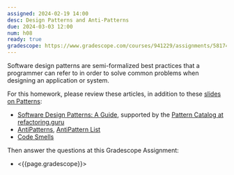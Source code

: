 ```yaml
---
assigned: 2024-02-19 14:00
desc: Design Patterns and Anti-Patterns
due: 2024-03-03 12:00
num: h08
ready: true
gradescope: https://www.gradescope.com/courses/941229/assignments/5817458
---
```


<div style="display:none;">https://ucsb-cs148.github.io/W24/hwk/h08/</div>

Software design patterns are semi-formalized best practices that a programmer can refer to in order to solve common problems when designing an application or system.

For this homework, please review these articles, in addition to these [slides on Patterns](https://sites.cs.ucsb.edu/~holl/CS148/handouts/Slides_Patterns.pdf):

* [Software Design Patterns: A Guide](https://airbrake.io/blog/design-patterns/software-design-patterns-guide), supported by the [Pattern Catalog at refactoring.guru](https://refactoring.guru/design-patterns/catalog)
* [AntiPatterns](https://en.wikipedia.org/wiki/Anti-pattern), [AntiPattern List](https://deviq.com/antipatterns/antipatterns-overview)
* [Code Smells](https://refactoring.guru/refactoring/smells)

Then answer the questions at this Gradescope Assignment:

* <{{page.gradescope}}>
